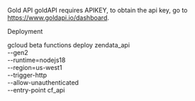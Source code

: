 Gold API
goldAPI requires APIKEY, to obtain the api key, go to https://www.goldapi.io/dashboard.


Deployment

gcloud beta functions deploy zendata_api \
--gen2 \
--runtime=nodejs18 \
--region=us-west1 \
--trigger-http \
--allow-unauthenticated \
--entry-point cf_api
